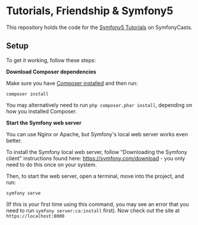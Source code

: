 # Tutorials, Friendship & Symfony5

This repository holds the code for the [Symfony5 Tutorials](https://symfonycasts.com/tracks/symfony) on SymfonyCasts.

## Setup

To get it working, follow these steps:

**Download Composer dependencies**

Make sure you have [Composer installed](https://getcomposer.org/download/) and then run:

```
composer install
```

You may alternatively need to run `php composer.phar install`, depending on how you installed Composer.

**Start the Symfony web server**

You can use Nginx or Apache, but Symfony's local web server works even better.

To install the Symfony local web server, follow "Downloading the Symfony client" instructions found here: https://symfony.com/download - you only need to do this once on your system.

Then, to start the web server, open a terminal, move into the project, and run:

```
symfony serve
```

(If this is your first time using this command, you may see an error that you need to run `symfony server:ca:install` first).
Now check out the site at `https://localhost:8000`
